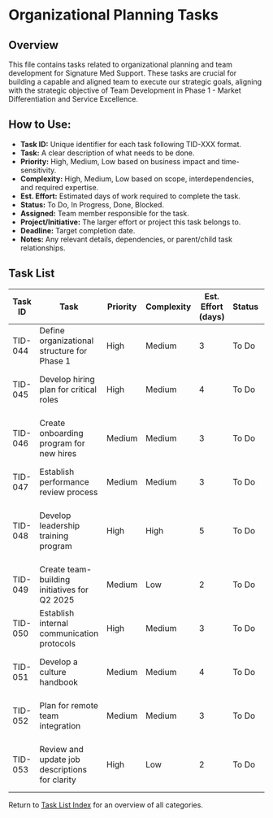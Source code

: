 <!-- Task list for Organizational Planning, focusing on team development and organizational structure for Signature Med Support. Last updated: 2025-05-18 -->

# Organizational Planning Tasks

## Overview
This file contains tasks related to organizational planning and team development for Signature Med Support. These tasks are crucial for building a capable and aligned team to execute our strategic goals, aligning with the strategic objective of Team Development in Phase 1 - Market Differentiation and Service Excellence.

## How to Use:
- **Task ID:** Unique identifier for each task following TID-XXX format.
- **Task:** A clear description of what needs to be done.
- **Priority:** High, Medium, Low based on business impact and time-sensitivity.
- **Complexity:** High, Medium, Low based on scope, interdependencies, and required expertise.
- **Est. Effort:** Estimated days of work required to complete the task.
- **Status:** To Do, In Progress, Done, Blocked.
- **Assigned:** Team member responsible for the task.
- **Project/Initiative:** The larger effort or project this task belongs to.
- **Deadline:** Target completion date.
- **Notes:** Any relevant details, dependencies, or parent/child task relationships.

## Task List
| Task ID | Task | Priority | Complexity | Est. Effort (days) | Status | Assigned | Project/Initiative | Deadline | Notes | Dependencies |
|---------|------|----------|------------|-------------------|--------|----------|-------------------|----------|-------|--------------|
| TID-044 | Define organizational structure for Phase 1 | High | Medium | 3 | To Do | HR/Executive Team | Organizational Design | 2025-05-25 | Establish clear roles and reporting lines. | |
| TID-045 | Develop hiring plan for critical roles | High | Medium | 4 | To Do | HR | Recruitment | 2025-05-28 | Focus on medical, operations, and sales roles. | |
| TID-046 | Create onboarding program for new hires | Medium | Medium | 3 | To Do | HR | Training | 2025-06-01 | Ensure quick integration and alignment with company vision. | |
| TID-047 | Establish performance review process | Medium | Medium | 3 | To Do | HR | Performance Management | 2025-06-05 | Define KPIs and review cycles for all roles. | |
| TID-048 | Develop leadership training program | High | High | 5 | To Do | HR/Training | Leadership Development | 2025-06-10 | Focus on strategic decision-making and team management. | |
| TID-049 | Create team-building initiatives for Q2 2025 | Medium | Low | 2 | To Do | HR | Team Cohesion | 2025-06-15 | Plan events or activities to enhance collaboration. | |
| TID-050 | Establish internal communication protocols | High | Medium | 3 | To Do | Communications/HR | Internal Processes | 2025-05-30 | Define tools and processes for effective communication. | |
| TID-051 | Develop a culture handbook | Medium | Medium | 4 | To Do | HR | Culture Development | 2025-06-20 | Document core values, mission, and expected behaviors. | |
| TID-052 | Plan for remote team integration | Medium | Medium | 3 | To Do | HR/IT | Remote Work | 2025-06-25 | Ensure tools and processes support remote collaboration. | |
| TID-053 | Review and update job descriptions for clarity | High | Low | 2 | To Do | HR | Recruitment | 2025-05-27 | Ensure alignment with strategic goals and current needs. | |

Return to [Task List Index](tasks.md) for an overview of all categories. 